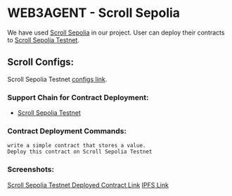 # WEB3AGENT - Scroll Sepolia

We have used [Scroll Sepolia](https://scroll.io/blog/scrollSepolia) in our project. User can deploy their contracts to [Scroll Sepolia Testnet](https://sepolia.scrollscan.dev).
## Scroll Configs:
Scroll Sepolia Testnet [configs link](https://github.com/Web3-Agent/Web3Agent/blob/0000a06b55b3054e9bb7285d15edd1fdfff97ce7/app/lib/chains.json#L126).

### Support Chain for Contract Deployment:
- [Scroll Sepolia Testnet](https://github.com/Web3-Agent/Web3Agent/blob/feaa1f8e76eca83dd2f6a54aaf4647b2189aa92a/app/lib/chains.json#L126)

### Contract Deployment Commands:
```
write a simple contract that stores a value.
Deploy this contract on Scroll Sepolia Testnet
```

### Screenshots:
[Scroll Sepolia Testnet Deployed Contract Link](https://sepolia.scrollscan.dev/tx/0x49d1b801acca8c5a118f43c6bbc3b5beabb07c78e348acedb3b398bbe6202222)
[IPFS Link](https://nftstorage.link/ipfs/bafybeibcoutrhpnd2z342ocugzflk27bseqexek72afvgor6lozumkexge)